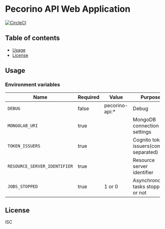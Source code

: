 # Pecorino API Web Application

[![CircleCI](https://circleci.com/gh/pecorino-jp/api.svg?style=svg)](https://circleci.com/gh/pecorino-jp/api)

## Table of contents

* [Usage](#usage)
* [License](#license)

## Usage

### Environment variables

| Name                         | Required | Value          | Purpose                                |
| ---------------------------- | -------- | -------------- | -------------------------------------- |
| `DEBUG`                      | false    | pecorino-api:* | Debug                                  |
| `MONGOLAB_URI`               | true     |                | MongoDB connection settings            |
| `TOKEN_ISSUERS`              | true     |                | Cognito token issuers(comma separated) |
| `RESOURCE_SERVER_IDENTIFIER` | true     |                | Resource server identifier             |
| `JOBS_STOPPED`               | true     | 1 or 0         | Asynchronous tasks stopped or not      |

## License

ISC
